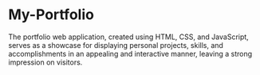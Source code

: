 # My-Portfolio

The portfolio web application, created using HTML, CSS, and JavaScript, serves as a showcase for displaying personal projects, skills, and accomplishments in an appealing and interactive manner, leaving a strong impression on visitors.
